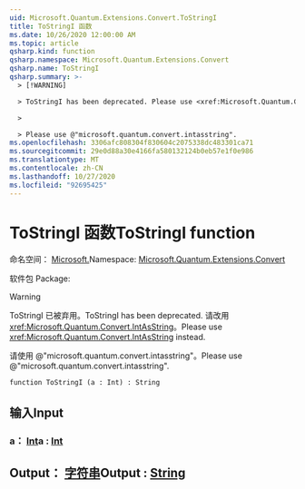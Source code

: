 ```yaml
---
uid: Microsoft.Quantum.Extensions.Convert.ToStringI
title: ToStringI 函数
ms.date: 10/26/2020 12:00:00 AM
ms.topic: article
qsharp.kind: function
qsharp.namespace: Microsoft.Quantum.Extensions.Convert
qsharp.name: ToStringI
qsharp.summary: >-
  > [!WARNING]

  > ToStringI has been deprecated. Please use <xref:Microsoft.Quantum.Convert.IntAsString> instead.

  >

  > Please use @"microsoft.quantum.convert.intasstring".
ms.openlocfilehash: 3306afc808304f830604c2075338dc483301ca71
ms.sourcegitcommit: 29e0d88a30e4166fa580132124b0eb57e1f0e986
ms.translationtype: MT
ms.contentlocale: zh-CN
ms.lasthandoff: 10/27/2020
ms.locfileid: "92695425"
---
```

# <a name="tostringi-function"></a><span data-ttu-id="fcaf6-102">ToStringI 函数</span><span class="sxs-lookup"><span data-stu-id="fcaf6-102">ToStringI function</span></span>

<span data-ttu-id="fcaf6-103">命名空间： [Microsoft.](xref:Microsoft.Quantum.Extensions.Convert)</span><span class="sxs-lookup"><span data-stu-id="fcaf6-103">Namespace: [Microsoft.Quantum.Extensions.Convert](xref:Microsoft.Quantum.Extensions.Convert)</span></span>

<span data-ttu-id="fcaf6-104">软件包 [](https://nuget.org/packages/)</span><span class="sxs-lookup"><span data-stu-id="fcaf6-104">Package: [](https://nuget.org/packages/)</span></span>


> [!WARNING]
> <span data-ttu-id="fcaf6-105">ToStringI 已被弃用。</span><span class="sxs-lookup"><span data-stu-id="fcaf6-105">ToStringI has been deprecated.</span></span> <span data-ttu-id="fcaf6-106">请改用 <xref:Microsoft.Quantum.Convert.IntAsString>。</span><span class="sxs-lookup"><span data-stu-id="fcaf6-106">Please use <xref:Microsoft.Quantum.Convert.IntAsString> instead.</span></span>
>
> <span data-ttu-id="fcaf6-107">请使用 @"microsoft.quantum.convert.intasstring"。</span><span class="sxs-lookup"><span data-stu-id="fcaf6-107">Please use @"microsoft.quantum.convert.intasstring".</span></span>



```qsharp
function ToStringI (a : Int) : String
```


## <a name="input"></a><span data-ttu-id="fcaf6-108">输入</span><span class="sxs-lookup"><span data-stu-id="fcaf6-108">Input</span></span>

### <a name="a--int"></a><span data-ttu-id="fcaf6-109">a： [Int](xref:microsoft.quantum.lang-ref.int)</span><span class="sxs-lookup"><span data-stu-id="fcaf6-109">a : [Int](xref:microsoft.quantum.lang-ref.int)</span></span>





## <a name="output--string"></a><span data-ttu-id="fcaf6-110">Output： [字符串](xref:microsoft.quantum.lang-ref.string)</span><span class="sxs-lookup"><span data-stu-id="fcaf6-110">Output : [String](xref:microsoft.quantum.lang-ref.string)</span></span>

